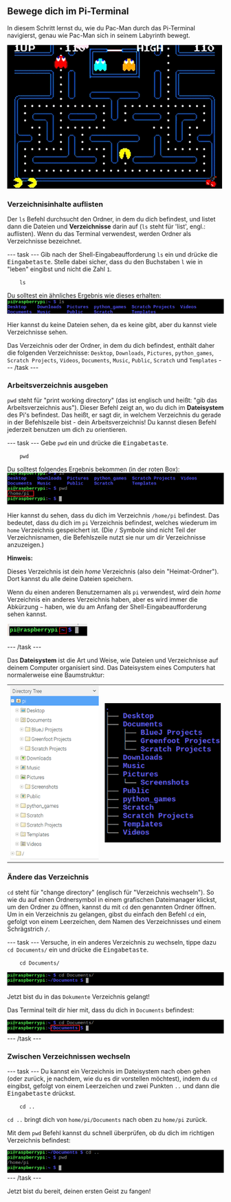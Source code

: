 ## Bewege dich im Pi-Terminal

In diesem Schritt lernst du, wie du Pac-Man durch das Pi-Terminal navigierst, genau wie Pac-Man sich in seinem Labyrinth bewegt.

![Pacman Gif](images/pacmangiphy.gif)

### Verzeichnisinhalte auflisten

Der `ls` Befehl durchsucht den Ordner, in dem du dich befindest, und listet dann die Dateien und **Verzeichnisse** darin auf (`ls` steht für 'list', engl.: auflisten). Wenn du das Terminal verwendest, werden Ordner als Verzeichnisse bezeichnet.

--- task --- Gib nach der Shell-Eingabeaufforderung `ls` ein und drücke die <kbd>Eingabetaste</kbd>. Stelle dabei sicher, dass du den Buchstaben `l` wie in "leben" eingibst und nicht die Zahl `1`.
```
    ls
```    

Du solltest ein ähnliches Ergebnis wie dieses erhalten: ![LS Befehl](images/lscommand.png)

Hier kannst du keine Dateien sehen, da es keine gibt, aber du kannst viele Verzeichnisse sehen.

Das Verzeichnis oder der Ordner, in dem du dich befindest, enthält daher die folgenden Verzeichnisse: `Desktop`, `Downloads`, `Pictures`, `python_games`, `Scratch Projects`, `Videos`, `Documents`, `Music`, `Public`, `Scratch` und `Templates` --- /task ---

### Arbeitsverzeichnis ausgeben

`pwd` steht für "print working directory" (das ist englisch und heißt: "gib das Arbeitsverzeichnis aus"). Dieser Befehl zeigt an, wo du dich im **Dateisystem** des Pi's befindest. Das heißt, er sagt dir, in welchem Verzeichnis du gerade in der Befehlszeile bist - dein Arbeitsverzeichnis! Du kannst diesen Befehl jederzeit benutzen um dich zu orientieren.

--- task --- Gebe `pwd` ein und drücke die <kbd>Eingabetaste</kbd>.
```
    pwd
```    

Du solltest folgendes Ergebnis bekommen (in der roten Box): ![PWD Befehl](images/pwdcommand.png)

Hier kannst du sehen, dass du dich im Verzeichnis `/home/pi` befindest. Das bedeutet, dass du dich im `pi` Verzeichnis befindest, welches wiederum im `home` Verzeichnis gespeichert ist. (Die `/` Symbole sind nicht Teil der Verzeichnisnamen, die Befehlszeile nutzt sie nur um dir Verzeichnisse anzuzeigen.)

**Hinweis:**

Dieses Verzeichnis ist dein *home* Verzeichnis (also dein "Heimat-Ordner"). Dort kannst du alle deine Dateien speichern.

Wenn du einen anderen Benutzernamen als `pi` verwendest, wird dein *home* Verzeichnis ein anderes Verzeichnis haben, aber es wird immer die Abkürzung `~` haben, wie du am Anfang der Shell-Eingabeaufforderung sehen kannst.

![Shell-Eingabeaufforderung mit ~ markiert](images/hometilda.png)

--- /task ---

Das **Dateisystem** ist die Art und Weise, wie Dateien und Verzeichnisse auf deinem Computer organisiert sind. Das Dateisystem eines Computers hat normalerweise eine Baumstruktur:

|                                         |                                   |
|:---------------------------------------:|:---------------------------------:|
| ![Dateimanager](images/filemanager.png) | ![Dateibaum](images/filetree.png) |


### Ändere das Verzeichnis

`cd` steht für "change directory" (englisch für "Verzeichnis wechseln"). So wie du auf einen Ordnersymbol in einem grafischen Dateimanager klickst, um den Ordner zu öffnen, kannst du mit `cd` den genannten Ordner öffnen. Um in ein Verzeichnis zu gelangen, gibst du einfach den Befehl `cd` ein, gefolgt von einem Leerzeichen, dem Namen des Verzeichnisses und einem Schrägstrich `/`.

--- task --- Versuche, in ein anderes Verzeichnis zu wechseln, tippe dazu `cd Documents/` ein und drücke die <kbd>Eingabetaste</kbd>.
```
    cd Documents/
```    

![CD Documents](images/cddocuments.png)

Jetzt bist du in das `Dokumente` Verzeichnis gelangt!

Das Terminal teilt dir hier mit, dass du dich in `Documents` befindest:

![CD Documents Pfad](images/cddocumentspath.png) --- /task ---

### Zwischen Verzeichnissen wechseln

--- task --- Du kannst ein Verzeichnis im Dateisystem nach oben gehen (oder zurück, je nachdem, wie du es dir vorstellen möchtest), indem du `cd` eingibst, gefolgt von einem Leerzeichen und zwei Punkten `..` und dann die <kbd>Eingabetaste</kbd> drückst.
```
    cd ..
```    

`cd ..` bringt dich von `home/pi/Documents` nach oben zu `home/pi` zurück.

Mit dem `pwd` Befehl kannst du schnell überprüfen, ob du dich im richtigen Verzeichnis befindest:

![CD PunktPunkt Befehl](images/cddotdotcommand.png) --- /task ---

Jetzt bist du bereit, deinen ersten Geist zu fangen!